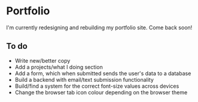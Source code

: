 # Portfolio

I'm currently redesigning and rebuilding my portfolio site. Come back soon!

## To do

* Write new/better copy
* Add a projects/what I doing section
* Add a form, which when submitted sends the user's data to a database
* Build a backend with email/text submission functionality
* Build/find a system for the correct font-size values across devices
* Change the browser tab icon colour depending on the browser theme